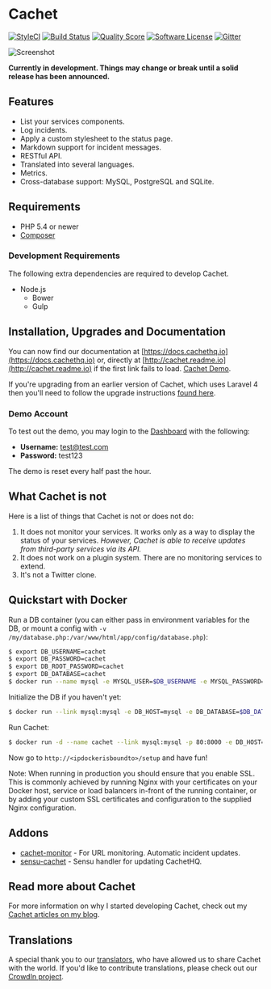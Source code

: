 # Cachet

[![StyleCI](https://styleci.io/repos/26730195/shield)](https://styleci.io/repos/26730195/)
[![Build Status](https://img.shields.io/travis/cachethq/Cachet.svg?style=flat-square)](https://travis-ci.org/cachethq/Cachet)
[![Quality Score](https://img.shields.io/scrutinizer/g/cachethq/Cachet.svg?style=flat-square)](https://scrutinizer-ci.com/g/cachethq/Cachet)
[![Software License](https://img.shields.io/badge/license-BSD3-brightgreen.svg?style=flat-square)](LICENSE)
[![Gitter](https://img.shields.io/badge/gitter-join%20chat-brightgreen.svg?style=flat-square)](https://gitter.im/cachethq/Cachet?utm_source=badge&utm_medium=badge&utm_campaign=pr-badge)

![Screenshot](https://cachethq.io/img/main-interface.jpg)

**Currently in development. Things may change or break until a solid release has been announced.**

## Features

- List your services components.
- Log incidents.
- Apply a custom stylesheet to the status page.
- Markdown support for incident messages.
- RESTful API.
- Translated into several languages.
- Metrics.
- Cross-database support: MySQL, PostgreSQL and SQLite.

## Requirements

- PHP 5.4 or newer
- [Composer](https://getcomposer.org)

### Development Requirements

The following extra dependencies are required to develop Cachet.

- Node.js
    + Bower
    + Gulp

## Installation, Upgrades and Documentation

You can now find our documentation at [https://docs.cachethq.io](https://docs.cachethq.io) or, directly at [http://cachet.readme.io](http://cachet.readme.io) if the first link fails to load. [Cachet Demo](https://demo.cachethq.io).

If you're upgrading from an earlier version of Cachet, which uses Laravel 4 then you'll need to follow the upgrade instructions [found here](https://docs.cachethq.io/v1.0/docs/upgrading-from-laravel-4).

### Demo Account

To test out the demo, you may login to the [Dashboard](https://demo.cachethq.io/dashboard) with the following:

- **Username:** test@test.com
- **Password:** test123

The demo is reset every half past the hour.

## What Cachet is not

Here is a list of things that Cachet is not or does not do:

1. It does not monitor your services. It works only as a way to display the status of your services. *However, Cachet is able to receive updates from third-party services via its API.*
2. It does not work on a plugin system. There are no monitoring services to extend.
3. It's not a Twitter clone.

## Quickstart with Docker

Run a DB container (you can either pass in environment variables for the DB, or mount a config with `-v /my/database.php:/var/www/html/app/config/database.php`):

```bash
$ export DB_USERNAME=cachet
$ export DB_PASSWORD=cachet
$ export DB_ROOT_PASSWORD=cachet
$ export DB_DATABASE=cachet
$ docker run --name mysql -e MYSQL_USER=$DB_USERNAME -e MYSQL_PASSWORD=$DB_PASSWORD  -e MYSQL_ROOT_PASSWORD=$DB_ROOT_PASSWORD -e MYSQL_DATABASE=$DB_DATABASE -d mysql
```

Initialize the DB if you haven't yet:

```bash
$ docker run --link mysql:mysql -e DB_HOST=mysql -e DB_DATABASE=$DB_DATABASE -e DB_USERNAME=$DB_USERNAME -e DB_PASSWORD=$DB_PASSWORD cachethq/cachet:latest php artisan migrate --force
```

Run Cachet:

```bash
$ docker run -d --name cachet --link mysql:mysql -p 80:8000 -e DB_HOST=mysql -e DB_DATABASE=$DB_DATABASE -e DB_USERNAME=$DB_USERNAME -e DB_PASSWORD=$DB_PASSWORD cachethq/cachet:latest
```

Now go to `http://<ipdockerisboundto>/setup` and have fun!

Note: When running in production you should ensure that you enable SSL.
This is commonly achieved by running Nginx with your certificates on your Docker host, service or load balancers in-front of the running container, or by adding your custom SSL certificates and configuration to the supplied Nginx configuration.

## Addons

- [cachet-monitor](https://github.com/castawaylabs/cachet-monitor) - For URL monitoring. Automatic incident updates.
- [sensu-cachet](https://github.com/bimlendu/sensu-cachethq) - Sensu handler for updating CachetHQ.

## Read more about Cachet

For more information on why I started developing Cachet, check out my [Cachet articles on my blog](https://james-brooks.uk/tag/cachet/?utm_source=github&utm_medium=readme&utm_campaign=github-cachet).

## Translations

A special thank you to our [translators](https://crowdin.com/project/cachet/activity_stream), who have allowed us to share Cachet with the world. If you'd like to contribute translations, please check out our [CrowdIn project](https://crowdin.com/project/cachet).
